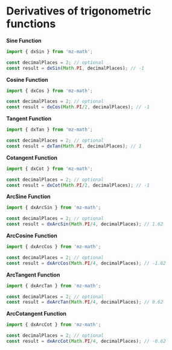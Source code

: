 # Derivatives of trigonometric functions

**Sine Function**

```js
import { dxSin } from 'mz-math';

const decimalPlaces = 2; // optional
const result = dxSin(Math.PI, decimalPlaces); // -1
```

**Cosine Function**

```js
import { dxCos } from 'mz-math';

const decimalPlaces = 2; // optional
const result = dxCos(Math.PI/2, decimalPlaces); // -1
```

**Tangent Function**

```js
import { dxTan } from 'mz-math';

const decimalPlaces = 2; // optional
const result = dxTan(Math.PI, decimalPlaces); // 1
```

**Cotangent Function**

```js
import { dxCot } from 'mz-math';

const decimalPlaces = 2; // optional
const result = dxCot(Math.PI/2, decimalPlaces); // -1
```

**ArcSine Function**

```js
import { dxArcSin } from 'mz-math';

const decimalPlaces = 2; // optional
const result = dxArcSin(Math.PI/4, decimalPlaces); // 1.62
```

**ArcCosine Function**

```js
import { dxArcCos } from 'mz-math';

const decimalPlaces = 2; // optional
const result = dxArcCos(Math.PI/4, decimalPlaces); // -1.62
```

**ArcTangent Function**

```js
import { dxArcTan } from 'mz-math';

const decimalPlaces = 2; // optional
const result = dxArcTan(Math.PI/4, decimalPlaces); // 0.62
```

**ArcCotangent Function**

```js
import { dxArcCot } from 'mz-math';

const decimalPlaces = 2; // optional
const result = dxArcCot(Math.PI/4, decimalPlaces); // -0.62
```